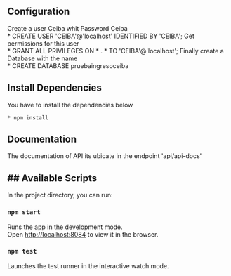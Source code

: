 ## Configuration
Create a user Ceiba whit Password Ceiba <br/>
    * CREATE USER 'CEIBA'@'localhost' IDENTIFIED BY 'CEIBA';
Get permissions for this user <br/>
    * GRANT ALL PRIVILEGES ON * . * TO 'CEIBA'@'localhost';
Finally create a Database with the name <br/> 
    * CREATE DATABASE pruebaingresoceiba

## Install Dependencies 

You have to install the dependencies below 
    
    * npm install

## Documentation

The documentation of API its ubicate in the endpoint 'api/api-docs'

## ## Available Scripts

In the project directory, you can run:

### `npm start`

Runs the app in the development mode.<br />
Open [http://localhost:8084](http://localhost:8084) to view it in the browser.

### `npm test`

Launches the test runner in the interactive watch mode.<br />

 
    